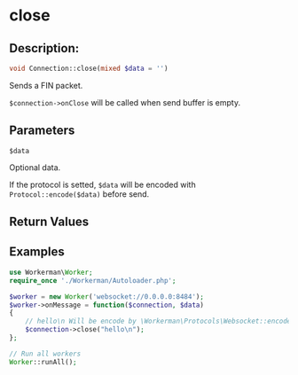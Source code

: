 # close
## Description:
```php
void Connection::close(mixed $data = '')
```

Sends a FIN packet.

```$connection->onClose``` will be called when send buffer is empty.

## Parameters

``` $data ```

Optional data.

If the protocol is setted, ```$data``` will be encoded with ```Protocol::encode($data)``` before send.

## Return Values


## Examples

```php
use Workerman\Worker;
require_once './Workerman/Autoloader.php';

$worker = new Worker('websocket://0.0.0.0:8484');
$worker->onMessage = function($connection, $data)
{
    // hello\n Will be encode by \Workerman\Protocols\Websocket::encode before to be sent
    $connection->close("hello\n");
};

// Run all workers
Worker::runAll();
```
